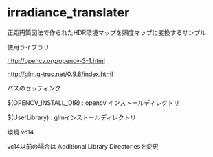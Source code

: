 # irradiance_translater

正距円筒図法で作られたHDR環境マップを照度マップに変換するサンプル

使用ライブラリ

http://opencv.org/opencv-3-1.html

http://glm.g-truc.net/0.9.8/index.html

パスのセッティング

$(OPENCV_INSTALL_DIR) : opencv インストールディレクトリ

$(UserLibrary) : glmインストールディレクトリ

環境 vc14

vc14以前の場合は Additional Library Directoriesを変更
